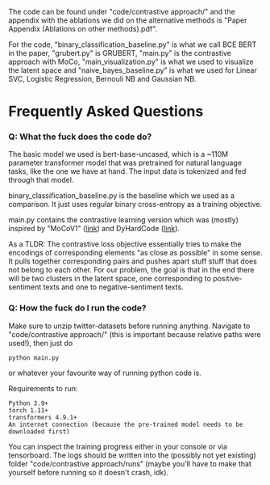 The code can be found under "code/contrastive approach/" and the appendix with the ablations we did on the alternative methods is "Paper Appendix (Ablations on other methods).pdf".

For the code, "binary_classification_baseline.py" is what we call BCE BERT in the paper, "grubert.py" is GRUBERT, "main.py" is the contrastive approach with MoCo, "main_visualization.py" is what we used to visualize the latent space and "naive_bayes_baseline.py" is what we used for Linear SVC, Logistic Regression, Bernouli NB and Gaussian NB.

# Frequently Asked Questions

### Q: What the fuck does the code do?

The basic model we used is bert-base-uncased, which is a ~110M parameter transformer model that was pretrained for natural language tasks, like the one we have at hand. The input data is tokenized and fed through that model.

binary_classification_baseline.py is the baseline which we used as a comparison. It just uses regular binary cross-entropy as a training objective.

main.py contains the contrastive learning version which was (mostly) inspired by "MoCoV1" ([link](https://openaccess.thecvf.com/content_CVPR_2020/papers/He_Momentum_Contrast_for_Unsupervised_Visual_Representation_Learning_CVPR_2020_paper.pdf)) and DyHardCode ([link](https://openreview.net/pdf?id=eiAkrltBTh4)).

As a TLDR: The contrastive loss objective essentially tries to make the encodings of corresponding elements "as close as possible" in some sense. It pulls together corresponding pairs and pushes apart stuff stuff that does not belong to each other. For our problem, the goal is that in the end there will be two clusters in the latent space, one corresponding to positive-sentiment texts and one to negative-sentiment texts.

### Q: How the fuck do I run the code?

Make sure to unzip twitter-datasets before running anything. Navigate to "code/contrastive approach/" (this is important because relative paths were used!), then just do

    python main.py
    
or whatever your favourite way of running python code is.

Requirements to run:

    Python 3.9+
    torch 1.11+
    transformers 4.9.1+
    An internet connection (because the pre-trained model needs to be downloaded first)
    
You can inspect the training progress either in your console or via tensorboard. The logs should be written into the (possibly not yet existing) folder "code/contrastive approach/runs" (maybe you'll have to make that yourself before running so it doesn't crash, idk).
